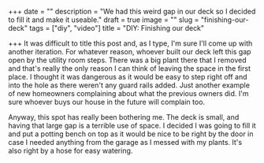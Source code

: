 +++
date = ""
description = "We had this weird gap in our deck so I decided to fill it and make it useable."
draft = true
image = ""
slug = "finishing-our-deck"
tags = ["diy", "video"]
title = "DIY: Finishing our deck"

+++
It was difficult to title this post and, as I type, I'm sure I'll come up with another iteration. For whatever reason, whoever built our deck left this gap open by the utility room steps. There was a big plant there that I removed and that's really the only reason I can think of leaving the space in the first place. I thought it was dangerous as it would be easy to step right off and into the hole as there weren't any guard rails added. Just another example of new homeowners complaining about what the previous owners did. I'm sure whoever buys our house in the future will complain too.

Anyway, this spot has really been bothering me. The deck is small, and having that large gap is a terrible use of space. I decided I was going to fill it and put a potting bench on top as it would be nice to be right by the door in case I needed anything from the garage as I messed with my plants. It's also right by a hose for easy watering.